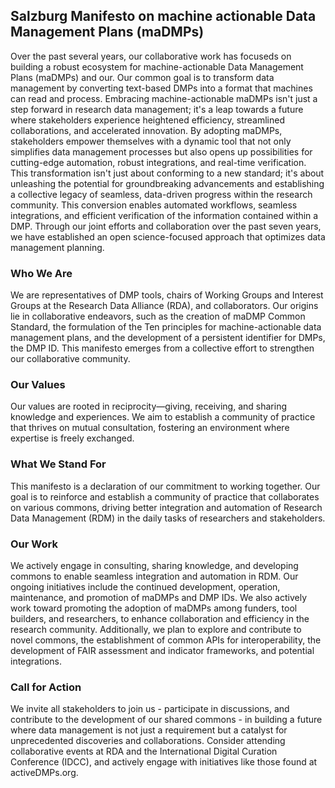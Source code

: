 ## Salzburg Manifesto on machine actionable Data Management Plans (maDMPs)

Over the past several years, our collaborative work has focuseds on building a robust ecosystem for machine-actionable Data Management Plans (maDMPs) and our. Our common goal is to transform data management by converting text-based DMPs into a format that machines can read and process. Embracing machine-actionable maDMPs isn't just a step forward in research data management; it's a leap towards a future where stakeholders experience heightened efficiency, streamlined collaborations, and accelerated innovation. By adopting maDMPs, stakeholders empower themselves with a dynamic tool that not only simplifies data management processes but also opens up possibilities for cutting-edge automation, robust integrations, and real-time verification. This transformation isn't just about conforming to a new standard; it's about unleashing the potential for groundbreaking advancements and establishing a collective legacy of seamless, data-driven progress within the research community. This conversion enables automated workflows, seamless integrations, and efficient verification of the information contained within a DMP. Through our joint efforts and collaboration over the past seven years, we have established an open science-focused approach that optimizes data management planning.

### Who We Are

We are representatives of DMP tools, chairs of Working Groups and Interest Groups at the Research Data Alliance (RDA), and collaborators. Our origins lie in collaborative endeavors, such as the creation of maDMP Common Standard, the formulation of the Ten principles for machine-actionable data management plans, and the development of a persistent identifier for DMPs, the DMP ID. This manifesto emerges from a collective effort to strengthen our collaborative community.

### Our Values

Our values are rooted in reciprocity—giving, receiving, and sharing knowledge and experiences. We aim to establish a community of practice that thrives on mutual consultation, fostering an environment where expertise is freely exchanged.

### What We Stand For

This manifesto is a declaration of our commitment to working together. Our goal is to reinforce and establish a community of practice that collaborates on various commons, driving better integration and automation of Research Data Management (RDM) in the daily tasks of researchers and stakeholders.

### Our Work

We actively engage in consulting, sharing knowledge, and developing commons to enable seamless integration and automation in RDM. Our ongoing initiatives include the continued development, operation, maintenance, and promotion of maDMPs and DMP IDs. We also actively work toward promoting the adoption of maDMPs among funders, tool builders, and researchers, to enhance collaboration and efficiency in the research community. Additionally, we plan to explore and contribute to novel commons, the establishment of common APIs for interoperability, the development of FAIR assessment and indicator frameworks, and potential integrations.

### Call for Action

We invite all stakeholders to join us - participate in discussions, and contribute to the development of our shared commons - in building a future where data management is not just a requirement but a catalyst for unprecedented discoveries and collaborations. Consider attending collaborative events at RDA and the International Digital Curation Conference (IDCC), and actively engage with initiatives like those found at activeDMPs.org. 
